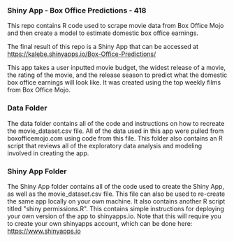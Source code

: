 ### Shiny App - Box Office Predictions - 418

This repo contains R code used to scrape movie data from Box Office Mojo and then create a model to estimate domestic box office earnings.

The final result of this repo is a Shiny App that can be accessed at https://kalebe.shinyapps.io/Box-Office-Predictions/

This app takes a user inputted movie budget, the widest release of a movie, the rating of the movie, and the release season to predict what the domestic box office earnings will look like. 
It was created using the top weekly films from Box Office Mojo.

### Data Folder
The data folder contains all of the code and instructions on how to recreate the movie_dataset.csv file. 
All of the data used in this app were pulled from boxofficemojo.com using code from this file. 
This folder also contains an R script that reviews all of the exploratory data analysis and modeling involved in creating the app.

### Shiny App Folder
The Shiny App folder contains all of the code used to create the Shiny App, as well as the movie_dataset.csv file.
This file can also be used to re-create the same app locally on your own machine. 
It also contains another R script titled "shiny permissions.R".
This contains simple instructions for deploying your own version of the app to shinyapps.io.
Note that this will require you to create your own shinyapps account, which can be done here: https://www.shinyapps.io






